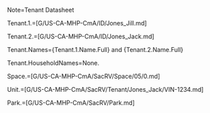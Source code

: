 Note=Tenant Datasheet

Tenant.1.=[G/US-CA-MHP-CmA/ID/Jones_Jill.md]

Tenant.2.=[G/US-CA-MHP-CmA/ID/Jones_Jack.md]

Tenant.Names={Tenant.1.Name.Full} and {Tenant.2.Name.Full} 

Tenant.HouseholdNames=None.

Space.=[G/US-CA-MHP-CmA/SacRV/Space/05/0.md]

Unit.=[G/US-CA-MHP-CmA/SacRV/Tenant/Jones_Jack/VIN-1234.md]

Park.=[G/US-CA-MHP-CmA/SacRV/Park.md]
